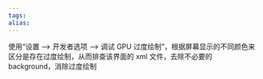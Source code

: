 ```yaml
---
tags: 
alias:
---
```

使用“设置 --> 开发者选项 --> 调试 GPU 过度绘制”，根据屏幕显示的不同颜色来区分是存在过度绘制，从而排查该界面的 xml 文件，去除不必要的 background，消除过度绘制

